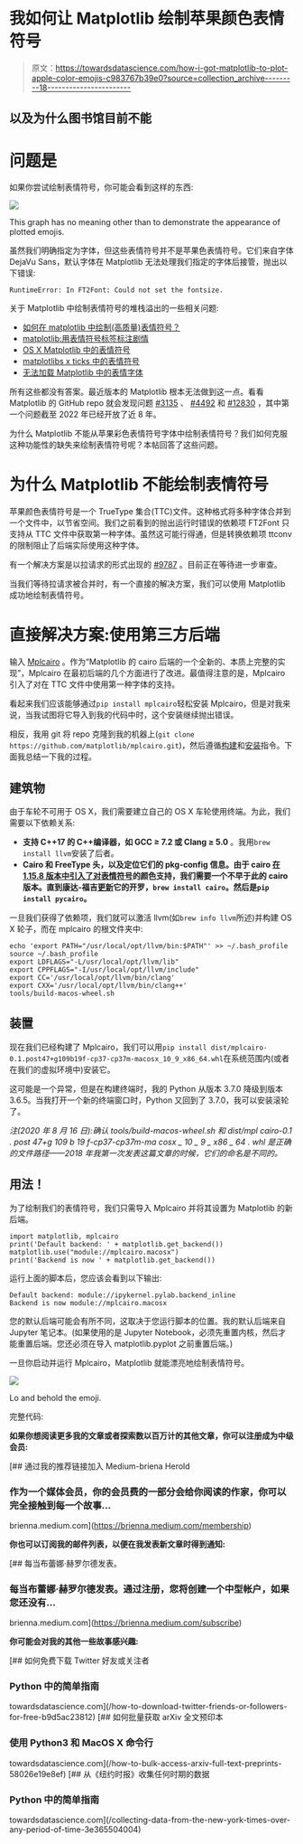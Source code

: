 # 我如何让 Matplotlib 绘制苹果颜色表情符号

> 原文：<https://towardsdatascience.com/how-i-got-matplotlib-to-plot-apple-color-emojis-c983767b39e0?source=collection_archive---------18----------------------->

## 以及为什么图书馆目前不能

# 问题是

如果你尝试绘制表情符号，你可能会看到这样的东西:

![](img/21035deba840dfc726f8714bb5945dfa.png)

This graph has no meaning other than to demonstrate the appearance of plotted emojis.

虽然我们明确指定为字体，但这些表情符号并不是苹果色表情符号。它们来自字体 DejaVu Sans，默认字体在 Matplotlib 无法处理我们指定的字体后接管，抛出以下错误:

```
RuntimeError: In FT2Font: Could not set the fontsize.
```

关于 Matplotlib 中绘制表情符号的堆栈溢出的一些相关问题:

*   [如何在 matplotlib 中绘制(高质量)表情符号？](https://stackoverflow.com/questions/47102873/how-to-plot-high-quality-emoji-in-matplotlib?noredirect=1&lq=1)
*   [matplotlib:用表情符号标签标注剧情](https://stackoverflow.com/questions/43419590/matplotlib-annotate-plot-with-emoji-labels?noredirect=1&lq=1)
*   [OS X Matplotlib 中的表情符号](https://stackoverflow.com/questions/30049760/emoji-in-matplotlib-figures-on-os-x)
*   [matplotlibs x ticks 中的表情符号](https://stackoverflow.com/questions/51989729/emojis-in-matplotlibs-xticks)
*   [无法加载 Matplotlib 中的表情字体](https://stackoverflow.com/questions/48765035/could-not-load-the-emoji-font-in-matplotlib/53368464#53368464)

所有这些都没有答案。最近版本的 Matplotlib 根本无法做到这一点。看看 Matplotlib 的 GitHub repo 就会发现问题 [#3135](https://github.com/matplotlib/matplotlib/issues/3135) 、 [#4492](https://github.com/matplotlib/matplotlib/issues/4492) 和 [#12830](https://github.com/matplotlib/matplotlib/issues/12830) ，其中第一个问题截至 2022 年已经开放了近 8 年。

为什么 Matplotlib 不能从苹果彩色表情符号字体中绘制表情符号？我们如何克服这种功能性的缺失来绘制表情符号呢？本帖回答了这些问题。

# 为什么 Matplotlib 不能绘制表情符号

苹果颜色表情符号是一个 TrueType 集合(TTC)文件。这种格式将多种字体合并到一个文件中，以节省空间。我们之前看到的抛出运行时错误的依赖项 FT2Font 只支持从 TTC 文件中获取第一种字体。虽然这可能行得通，但是转换依赖项 ttconv 的限制阻止了后端实际使用这种字体。

有一个解决方案是以拉请求的形式出现的 [#9787](https://github.com/matplotlib/matplotlib/pull/9787) 。目前正在等待进一步审查。

当我们等待拉请求被合并时，有一个直接的解决方案，我们可以使用 Matplotlib 成功地绘制表情符号。

# 直接解决方案:使用第三方后端

输入 [Mplcairo](https://github.com/anntzer/mplcairo) 。作为“Matplotlib 的 cairo 后端的一个全新的、本质上完整的实现”，Mplcairo 在最初后端的几个方面进行了改进。最值得注意的是，Mplcairo 引入了对在 TTC 文件中使用第一种字体的支持。

看起来我们应该能够通过`pip install mplcairo`轻松安装 Mplcairo，但是对我来说，当我试图将它导入到我的代码中时，这个安装继续抛出错误。

相反，我用 git 将 repo 克隆到我的机器上(`git clone https://github.com/matplotlib/mplcairo.git`)，然后遵循[构建](https://github.com/anntzer/mplcairo#building)和[安装](https://github.com/anntzer/mplcairo#installation)指令。下面我总结一下我的过程。

## 建筑物

由于车轮不可用于 OS X，我们需要建立自己的 OS X 车轮使用终端。为此，我们需要以下依赖关系:

*   **支持 C++17 的 C++编译器，如 GCC ≥ 7.2 或 Clang ≥ 5.0** 。我用`brew install llvm`安装了后者。
*   **Cairo 和 FreeType 头，以及定位它们的 pkg-config 信息。由于 cairo [在 1.15.8 版本中引入了对表情符号](https://www.phoronix.com/scan.php?page=news_item&px=Cairo-1.15.8-Colored-Emoji)的颜色支持，我们需要一个不早于此的 cairo 版本。直到康达-福吉[更新](https://github.com/conda-forge/cairo-feedstock/pull/44)它的开罗，`brew install cairo`。然后是`pip install pycairo`。**

一旦我们获得了依赖项，我们就可以激活 llvm(如`brew info llvm`所述)并构建 OS X 轮子，而在 mplcairo 的根文件夹中:

```
echo 'export PATH="/usr/local/opt/llvm/bin:$PATH"' >> ~/.bash_profile                
source ~/.bash_profile
export LDFLAGS="-L/usr/local/opt/llvm/lib"
export CPPFLAGS="-I/usr/local/opt/llvm/include"
export CC='/usr/local/opt/llvm/bin/clang'
export CXX='/usr/local/opt/llvm/bin/clang++'
tools/build-macos-wheel.sh
```

## 装置

现在我们已经构建了 Mplcairo，我们可以用`pip install dist/mplcairo-0.1.post47+g109b19f-cp37-cp37m-macosx_10_9_x86_64.whl`在系统范围内(或者在我们的虚拟环境中)安装它。

这可能是一个异常，但是在构建终端时，我的 Python 从版本 3.7.0 降级到版本 3.6.5。当我打开一个新的终端窗口时，Python 又回到了 3.7.0，我可以安装滚轮了。

*注(2020 年 8 月 16 日):确认 tools/build-macos-wheel.sh 和 dist/mpl cairo-0.1 . post 47+g 109 b 19 f-cp37-cp37m-ma cosx _ 10 _ 9 _ x86 _ 64 . whl 是正确的文件路径——2018 年我第一次发表这篇文章的时候，它们的命名是不同的。*

## 用法！

为了绘制我们的表情符号，我们只需导入 Mplcairo 并将其设置为 Matplotlib 的新后端。

```
import matplotlib, mplcairo
print('Default backend: ' + matplotlib.get_backend()) 
matplotlib.use("module://mplcairo.macosx")
print('Backend is now ' + matplotlib.get_backend())
```

运行上面的脚本后，您应该会看到以下输出:

```
Default backend: module://ipykernel.pylab.backend_inline
Backend is now module://mplcairo.macosx
```

您的默认后端可能会有所不同，这取决于您运行脚本的位置。我的默认后端来自 Jupyter 笔记本。(如果使用的是 Jupyter Notebook，必须先重置内核，然后才能重置后端。您还必须在导入 matplotlib.pyplot 之前重置后端。)

一旦你启动并运行 Mplcairo，Matplotlib 就能漂亮地绘制表情符号。

![](img/cb953ffc1c8aa807e2075f7d5477465c.png)

Lo and behold the emoji.

完整代码:

**如果你想阅读更多我的文章或者探索数以百万计的其他文章，你可以注册成为中级会员:**

[](https://brienna.medium.com/membership) [## 通过我的推荐链接加入 Medium-briena Herold

### 作为一个媒体会员，你的会员费的一部分会给你阅读的作家，你可以完全接触到每一个故事…

brienna.medium.com](https://brienna.medium.com/membership) 

**你也可以订阅我的邮件列表，以便在我发表新文章时得到通知:**

[](https://brienna.medium.com/subscribe) [## 每当布蕾娜·赫罗尔德发表。

### 每当布蕾娜·赫罗尔德发表。通过注册，您将创建一个中型帐户，如果您还没有…

brienna.medium.com](https://brienna.medium.com/subscribe) 

**你可能会对我的其他一些故事感兴趣:**

[](/how-to-download-twitter-friends-or-followers-for-free-b9d5ac23812) [## 如何免费下载 Twitter 好友或关注者

### Python 中的简单指南

towardsdatascience.com](/how-to-download-twitter-friends-or-followers-for-free-b9d5ac23812) [](/how-to-bulk-access-arxiv-full-text-preprints-58026e19e8ef) [## 如何批量获取 arXiv 全文预印本

### 使用 Python3 和 MacOS X 命令行

towardsdatascience.com](/how-to-bulk-access-arxiv-full-text-preprints-58026e19e8ef) [](/collecting-data-from-the-new-york-times-over-any-period-of-time-3e365504004) [## 从《纽约时报》收集任何时期的数据

### Python 中的简单指南

towardsdatascience.com](/collecting-data-from-the-new-york-times-over-any-period-of-time-3e365504004)